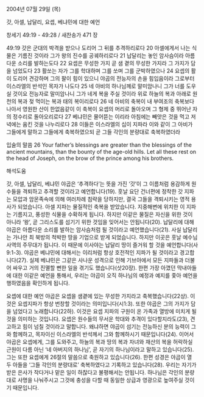 2004년 07월 29일 (목)

갓, 아셀, 납달리, 요셉, 베냐민에 대한 예언



창세기 49:19 - 49:28 / 새찬송가 471 장


49:19 갓은 군대의 박격을 받으나 도리어 그 뒤를 추격하리로다 20 아셀에게서 나는 식물은 기름진 것이라 그가 왕의 진수를 공궤하리로다 21 납달리는 놓인 암사슴이라 아름다운 소리를 발하는도다 22 요셉은 무성한 가지 곧 샘 곁의 무성한 가지라 그 가지가 담을 넘었도다 23 활쏘는 자가 그를 학대하며 그를 쏘며 그를 군박하였으나 24 요셉의 활이 도리어 견강하며 그의 팔이 힘이 있으니 야곱의 전능자의 손을 힘입음이라 그로부터 이스라엘의 반석인 목자가 나도다 25 네 아비의 하나님께로 말미암나니 그가 너를 도우실 것이요 전능자로 말미암나니 그가 네게 복을 주실 것이라 위로 하늘의 복과 아래로 원천의 복과 젖 먹이는 복과 태의 복이리로다 26 네 아비의 축복이 내 부여조의 축복보다 나아서 영원한 산이 한없음같이 이 축복이 요셉의 머리로 돌아오며 그 형제 중 뛰어난 자의 정수리로 돌아오리로다 27 베냐민은 물어뜯는 이리라 아침에는 빼앗은 것을 먹고 저녁에는 움킨 것을 나누리로다 28 이들은 이스라엘의 십이 지파라 이와 같이 그 아비가 그들에게 말하고 그들에게 축복하였으되 곧 그들 각인의 분량대로 축복하였더라 

입술의 말씀 
26 Your father’s blessings are greater than the blessings of the ancient mountains, than the bounty of the age-old hills. Let all these rest on the head of Joseph, on the brow of the prince among his brothers.

해석도움





갓, 아셀, 납달리, 베냐민 
야곱은 ‘추격하다’는 뜻을 가진 ‘갓’이 그 이름처럼 용감하게 원수들을 격퇴하고 추격할 것이라고 예언합니다(19). 훗날 요단 건너편에 정착한 갓 지파는 모압과 암몬족속에 의해 여러차례 침략을 당하지만, 결국 그들을 격퇴시키는 영적 용사가 되었습니다. 아셀 지파는 물질적인 축복을 받았습니다. 지중해변에 위치한 이 지파는 기름지고, 풍성한 식물을 수확하게 됩니다. 하지만 이같은 물질은 자신을 위한 것이 아니라 ‘왕’, 곧 그리스도를 섬기기 위한 것임을 잊어서는 안됩니다(20). 납달리에 대해 야곱은 아름다운 소리를 발하는 암사슴처럼 될 것이라고 예언했습니다(21). 사실 납달리는 가나안 최 북방의 척박한 땅을 기업으로 받게 되었습니다. 하지만 이곳은 훗날 예수님 사역의 주무대가 됩니다. 이 때문에 이사야는 납달리 땅이 즐거워 할 것을 예언합니다(사9:1-3). 야곱은 베냐민에 대해서는 이리처럼 항상 호전적인 지파가 될 것이라고 경고합니다(27). 실제 베냐민은 그같은 사나운 성격으로 인해 기브아에서 모든 지파들과 더불어 싸우고 거의 진멸할 뻔한 일을 겪기도 했습니다(삿20장). 한편 가장 아꼈던 막내아들에 대한 이같은 예언을 통해서, 우리는 야곱이 오직 하나님의 예정과 예지를 좇아 예언을 행하였음을 확인하게 됩니다. 

요셉에 대한 예언 
야곱은 요셉을 샘곁에 있는 무성한 가지라고 축복했습니다(22상). 이것은 요셉지파가 항상 번창할 것이라는 의미입니다(시1:3). 또한 야곱은 그의 가지가 담을 넘었다고 노래합니다(22하). 이것은 요셉 지파의 구원이 온 가족과 열방에 미치게 될 것을 의미하는 것입니다. 요셉은 원수들의 무서운 학대와 추격이 있다할지라도(23), 견고하고 힘이 넘칠 것이라고 말합니다. 왜냐하면 야곱이 섬기는 전능하신 분의 능력이 그와 함께하고, 목자이신 이스라엘의 반석께서 그와 함께하시기 때문입니다(24). 이어서 야곱은 요셉에게, 그를 도와주고, 하늘의 복과 땅의 복과 자녀와 재산의 복을 허락하실 근원이 다름 아닌 ‘네 아버지의 하나님’, 곧 자기의 하나님이라고 말하고 있습니다(25). 그는 또한 요셉에게 26절의 말씀으로 축원하고 있습니다(26). 한편 성경은 야곱이 열 두 아들을 ‘그들 각인의 분량대로’ 축복하였다고 기록하고 있습니다(28). 우리는 자기가 받은 은사가 작다거나 맡은 일이 하찮다고 불평해서는 안됩니다. 하나님은 각인의 분량대로 사명을 나눠주시고 그것에 충성을 다할 때 동일한 상급과 영광으로 높여주실 것이기 때문입니다.